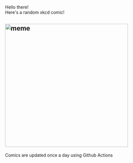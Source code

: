 Hello there! <br>Here's a random xkcd comic!<br>
## <img src="https://imgs.xkcd.com/comics/keyboards_are_disgusting.png" alt="meme" width="400"/><br>
Comics are updated once a day using Github Actions